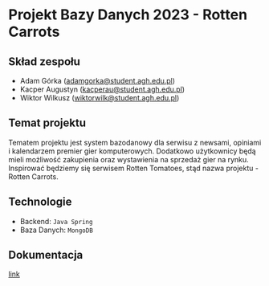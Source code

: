 # Projekt Bazy Danych 2023 - Rotten Carrots

## Skład zespołu

* Adam Górka (adamgorka@student.agh.edu.pl)<br/>
* Kacper Augustyn (kacperau@student.agh.edu.pl)<br/>
* Wiktor Wilkusz (wiktorwilk@student.agh.edu.pl)

## Temat projektu

  Tematem projektu jest system bazodanowy dla serwisu z newsami, opiniami i kalendarzem premier gier komputerowych. Dodatkowo użytkownicy będą mieli możliwość zakupienia oraz wystawienia na sprzedaż gier na rynku. Inspirować będziemy się serwisem Rotten Tomatoes, stąd nazwa projektu - Rotten     Carrots.
  
## Technologie

* Backend: `Java Spring`
* Baza Danych: `MongoDB`

## Dokumentacja
  [link](https://github.com/Wajktor13/rotten-carrots/blob/main/doc.pdf)
